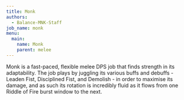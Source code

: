 ```yaml
---
title: Monk
authors:
  - Balance-MNK-Staff
job_name: monk
menu:
  main:
    name: Monk
    parent: melee
---
```

Monk is a fast-paced, flexible melee DPS job that finds strength in its adaptability. The job plays by juggling its various buffs and debuffs - Leaden Fist, Disciplined Fist, and Demolish -  in order to maximise its damage, and as such its rotation is incredibly fluid as it flows from one Riddle of Fire burst window to the next.
